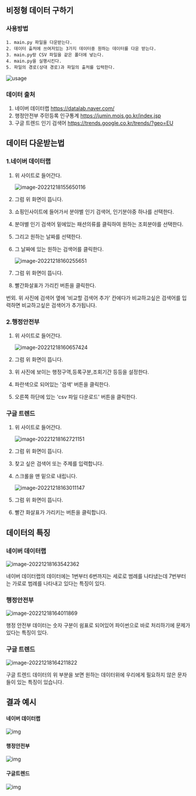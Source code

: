## 비정형 데이터 구하기

### 사용방법

	1. main.py 파일을 다운받는다.
	2. 데이터 출처에 쓰여저있는 3가지 데이터중 원하는 데이터를 다운 받는다.
	3. main.py랑 CSV 파일을 같은 폴더에 넣는다.
	4. main.py을 실행시킨다.
	5. 파일의 경로(상대 경로)과 파일의 출처를 입력한다.

![usage](img/usage.png)



### 데이터 출처

1. 네이버 데이터랩 https://datalab.naver.com/
2. 행정안전부 주민등록 인구통계 https://jumin.mois.go.kr/index.jsp
3. 구글 트렌드 인기 검색어 https://trends.google.co.kr/trends/?geo=EU



## 데이터 다운받는법

### 1.네이버 데이터랩

1. 위 사이트로 들어간다.

   ![image-20221218155650116](img/image-20221218155650116.png)

2. 그럼 위 화면이 뜹니다. 

3. 쇼핑인사이트에 들어가서 분야별 인기 검색어, 인기분야중 하나를 선택한다.

4. 분야별 인기 검색어 밑에있는 패션의류를 클릭하여 원하는 조회분야를 선택한다.

5. 그리고 원하는 날짜를 선택한다.

6. 그 날짜에 있는 원하는 검색어를 클릭한다.

   ![image-20221218160255651](img/image-20221218160255651.png)

7. 그럼 위 화면이 뜹니다.

8. 빨간화살표가 가리킨 버튼을 클릭한다.

번외. 위 사진에 검색어 옆에 '비교할 검색어 추가' 칸에다가 비교하고싶은 검색어를 입력하면 비교하고싶은 검색어가 추가됩니다.

### 2.행정안전부

1. 위 사이트로 들어간다.

   ![image-20221218160657424](img/image-20221218160657424.png)

2. 그럼 위 화면이 뜹니다. 

3. 위 사진에 보이는 행정구역,등록구분,조회기간 등등을 설정한다.

4. 파란색으로 되어있는 '검색' 버튼을 클릭한다.

5. 오른쪽 하단에 있는 'csv 파일 다운로드' 버튼을 클릭한다.

### 구글 트렌드

1. 위 사이트로 들어간다.

   ![image-20221218162721151](img/image-20221218162721151.png)

2. 그럼 위 화면이 뜹니다. 

3. 찾고 싶은 검색어 또는 주제를 입력합니다.

4. 스크롤을 맨 밑으로 내립니다.

   ![image-20221218163011147](img/image-20221218163011147.png)

5. 그럼 위 화면이 뜹니다.

6. 빨간 화살표가 가리키는 버튼을 클릭합니다.

## 데이터의 특징

### 네이버 데이터랩

![image-20221218163542362](img/image-20221218163542362.png)

네이버 데이터랩의 데이터에는 1번부터 6번까지는 세로로 범례를 나타냈는데 7번부터는 가로로 범례를 나타내고 있다는 특징이 있다.

### 행정안전부

![image-20221218164011869](img/image-20221218164011869.png)

행정 안전부 데이터는 숫자 구분이 쉼표로 되어있어 파이썬으로 바로 처리하기에 문제가 있다는 특징이 있다.

### 구글 트렌드

![image-20221218164211822](img/image-20221218164211822.png)

구글 트렌드 데이터의 위 부분을 보면 원하는 데이터위에 우리에게 필요하지 않은 문자들이 있는 특징이 있습니다.

## 결과 예시

#### 네이버 데이터랩

![img](https://lh3.googleusercontent.com/V-MYH71b41SwBlYf0yZf-DldFQ-m6aY2IvuaipM1JqhLCnQx3G4U19uvsiBSroTSpQmpHcJ67DOALJVaoQS93-F64vHpmPdxX4mDqzTgeayf1T0eGk7WN4o5geEByug1n_7K2v_uDgQpkd0uzaMt1DOnzFDIaqDSso6_BCeOQ561FlphMgU1E_xKGtUwwg)

#### 행정안전부

![img](https://lh6.googleusercontent.com/K4k7f-xp_dnvdWgKGbj-Pjb6VyoXS0issg9-a7U6NhazTJPhpwgTs4QgnXiIV8PZKyOV_QjVIoOte5wbXT2f_yi6q83dhWJSEE04FMPJEw_voqjwoRnWYIwQO2pHlVqjRF7DtR9an5DDCsJBkI1UPXMJZ-07bN6PL1D3s-h1_tUeJgtYXV9QIEsDZ9SnMw)

#### 구글트렌드

![img](https://lh4.googleusercontent.com/9pTGIN2UuuIbZpJoKACSIKeN7cw9BHBSYAqv0siDrWCi20X4fSYvZBY0Y8a4hutYKwWDjk8dkFwQ1E59IC0bpVY-ZPJ47KgrufZNvwsaXbZq9k5zaIqUeNrzgm53jbUZ7k9W8RB9JtYWyaps5Sz5Z4Wv61BPEOwCw9V5vqneT7Vc474OkzKBLuIn12bkaA)

